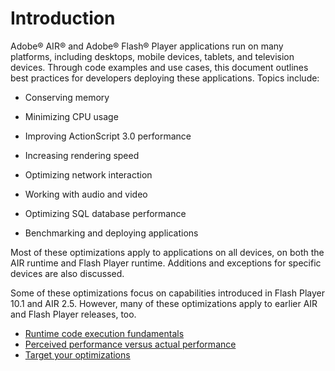 # Introduction

Adobe® AIR® and Adobe® Flash® Player applications run on many platforms,
including desktops, mobile devices, tablets, and television devices. Through
code examples and use cases, this document outlines best practices for
developers deploying these applications. Topics include:

- Conserving memory

- Minimizing CPU usage

- Improving ActionScript 3.0 performance

- Increasing rendering speed

- Optimizing network interaction

- Working with audio and video

- Optimizing SQL database performance

- Benchmarking and deploying applications

Most of these optimizations apply to applications on all devices, on both the
AIR runtime and Flash Player runtime. Additions and exceptions for specific
devices are also discussed.

Some of these optimizations focus on capabilities introduced in Flash Player
10.1 and AIR 2.5. However, many of these optimizations apply to earlier AIR and
Flash Player releases, too.

- [Runtime code execution fundamentals](./runtime-code-execution-fundamentals.md)
- [Perceived performance versus actual performance](./perceived-performance-vs-actual-performance.md)
- [Target your optimizations](./target-your-optimizations.md)
